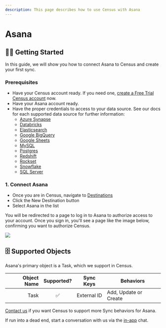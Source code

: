 ```yaml
---
description: This page describes how to use Census with Asana
---
```


# Asana

## 🏃‍♀️ Getting Started

‌In this guide, we will show you how to connect Asana to Census and create your first sync.

### Prerequisites

* Have your Census account ready. If you need one, [create a Free Trial Census account](https://app.getcensus.com/) now.
* Have your Asana account ready.
* Have the proper credentials to access to your data source. See our docs for each supported data source for further information:
  * [Azure Synapse](../sources/azure-synapse.md)
  * [Databricks](https://docs.getcensus.com/sources/databricks)
  * [Elasticsearch](https://docs.getcensus.com/sources/elasticsearch)
  * [Google BigQuery](https://docs.getcensus.com/sources/google-bigquery)
  * [Google Sheets](https://docs.getcensus.com/sources/google-sheets)
  * [MySQL](https://docs.getcensus.com/sources/mysql)
  * [Postgres](https://docs.getcensus.com/sources/postgres)
  * [Redshift](https://docs.getcensus.com/sources/redshift)
  * [Rockset](https://docs.getcensus.com/sources/rockset)
  * [Snowflake](https://docs.getcensus.com/sources/snowflake)
  * [SQL Server](https://docs.getcensus.com/sources/sql-server)

### 1. Connect Asana

* Once you are in Census, navigate to [Destinations](https://app.getcensus.com/destinations)
* Click the New Destination button
* Select Asana in the list

You will be redirected to a page to log in to Asana to authorize access to your account. Once you sign in, you'll see a page like the image below, confirming you want to authorize Census.

![](<../.gitbook/assets/Screen Shot 2022-02-12 at 12.17.40 AM.png>)

## 🗄️ Supported Objects <a href="#supported-objects" id="supported-objects"></a>

Asana's primary object is a Task, which we support in Census.​

|  **Object Name** | **Supported?** | **Sync Keys**  | **Behaviors**         |
|-----------------:| :------------: | ---------------- |-----------------------|
| Task | ✅ | External ID | Add, Update or Create |

[Contact us](mailto:support@getcensus.com) if you want Census to support more Sync behaviors for Asana.

If run into a dead end, start a conversation with us via the [in-app](https://app.getcensus.com/) chat.
